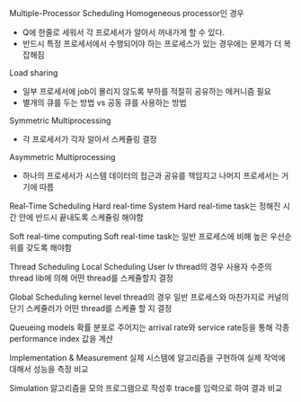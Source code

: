 Multiple-Processor Scheduling
Homogeneous processor인 경우
- Q에 한줄로 세워서 각 프로세서가 알아서 꺼내가게 할 수 있다.
- 반드시 특정 프로세서에서 수행되어야 하는 프로세스가 있는 경우에는 문제가 더 복잡해짐

Load sharing
- 일부 프로세서에 job이 몰리지 않도록 부하를 적절히 공유하는 메커니즘 필요
- 별개의 큐를 두는 방법 vs 공동 큐를 사용하는 방법

Symmetric Multiprocessing
- 각 프로세서가 각자 알아서 스케쥴링 결정 

Asymmetric Multiprocessing
- 하나의 프로세서가 시스템 데이터의 접근과 공유를 책임지고 나머지 프로세서는 거기에 따름

Real-Time Scheduling
Hard real-time System
Hard real-time task는 정해진 시간 안에 반드시 끝내도록 스케쥴링 해야함

Soft real-time computing
Soft real-time task는 일반 프로세스에 비해 높은 우선순위를 갖도록 해야함

Thread Scheduling
Local Scheduling
User lv thread의 경우 사용자 수준의 thread lib에 의해 어떤 thread를 스케쥴할지 결정

Global Scheduling
kernel level thread의 경우 일반 프로세스와 마찬가지로 커널의 단기 스케쥴러가 어떤 thread를 스케쥴 할 지 결정

Queueing models
확률 분포로 주어지는 arrival rate와 service rate등을 통해 각종 performance index 값을 계산

Implementation & Measurement
실제 시스템에 알고리즘을 구현하여 실제 작억에 대해서 성능을 측정 비교

Simulation
알고리즘을 모의 프로그램으로 작성후 trace를 입력으로 하여 결과 비교

